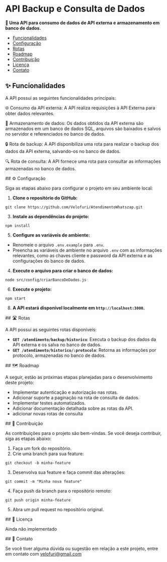 # API Backup e Consulta de Dados

**🚀 Uma API para consumo de dados de API externa e armazenamento em banco de dados.**

- [Funcionalidades](#funcionalidades)
- [Configuração](#configuracao)
- [Rotas](#rotas)
- [Roadmap](#roadmap)
- [Contribuição](#contribuicao)
- [Licença](#licenca)
- [Contato](#contato)

## <a id="funcionalidades"></a> ✨ Funcionalidades

A API possui as seguintes funcionalidades principais:

🌐 Consumo da API externa: A API realiza requisições à API Externa para obter dados relevantes.

💾 Armazenamento de dados: Os dados obtidos da API externa são armazenados em um banco de dados SQL, arquivos são baixados e salvos no servidor e referenciados no banco de dados.

🔒 Rota de backup: A API disponibiliza uma rota para realizar o backup dos dados da API externa, salvando-os no banco de dados.

🔍 Rota de consulta: A API fornece uma rota para consultar as informações armazenadas no banco de dados.

<a id="configuracao"></a> ## ⚙️ Configuração

Siga as etapas abaixo para configurar o projeto em seu ambiente local:

1. **Clone o repositório do GitHub:**
```nodejs
git clone https://github.com/Velofuri/AtendimentoWhatszap.git
```

3. **Instale as dependências do projeto:**
```nodejs
npm install
```

5. **Configure as variáveis de ambiente:**

- Renomeie o arquivo `.env.example` para `.env`.
- Preencha as variáveis de ambiente no arquivo `.env` com as informações relevantes, como as chaves cliente e password da API externa e as configurações do banco de dados.

4. **Execute o arquivo para criar o banco de dados:**
```nodejs
node src/config/criarBancoDeDados.js
```


6. **Execute o projeto:**
```nodejs
npm start
```


8. **A API estará disponível localmente em `http://localhost:3000`.**

<a id="rotas"></a> ## 🛣️ Rotas

A API possui as seguintes rotas disponíveis:

- **`GET /atendimento/backup/historico`**: Executa o backup dos dados da API externa e os salva no banco de dados.
- **`GET /atendimento/historico/:protocolo`**: Retorna as informações por protocolo, armazenadas no banco de dados.

<a id="roadmap"></a> ## 🗺️ Roadmap

A seguir, estão as próximas etapas planejadas para o desenvolvimento deste projeto:

- Implementar autenticação e autorização nas rotas.
- Adicionar suporte a paginação na rota de consulta de dados.
- Implementar testes automatizados.
- Adicionar documentação detalhada sobre as rotas da API.
- adicionar novas rotas de consulta 

<a id="contribuicao"></a> ## 🤝 Contribuição

As contribuições para o projeto são bem-vindas. Se você deseja contribuir, siga as etapas abaixo:

1. Faça um fork do repositório.
2. Crie uma branch para sua feature:
   
```nodejs
git checkout -b minha-feature
```

3. Desenvolva sua feature e faça commit das alterações:
```nodejs
git commit -m "Minha nova feature"
```
4. Faça push da branch para o repositório remoto:
```nodejs
git push origin minha-feature
```
5. Abra um pull request no repositório original.

<a id="licenca"></a> ## 📄 Licença

Ainda não implementado

<a id="contato"></a> ## 📧 Contato

Se você tiver alguma dúvida ou sugestão em relação a este projeto, entre em contato com velofuri@gmail.com












